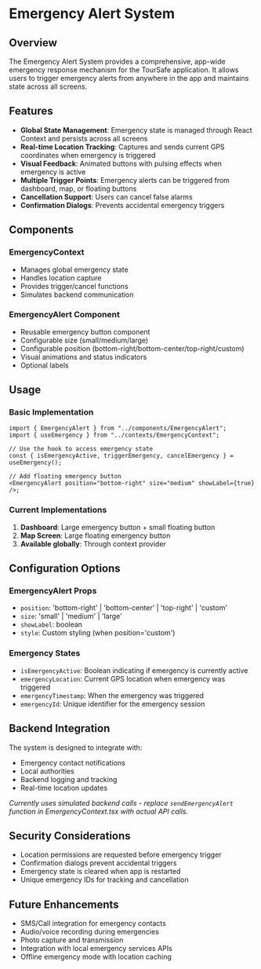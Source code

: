 # Emergency Alert System

## Overview

The Emergency Alert System provides a comprehensive, app-wide emergency response mechanism for the TourSafe application. It allows users to trigger emergency alerts from anywhere in the app and maintains state across all screens.

## Features

- **Global State Management**: Emergency state is managed through React Context and persists across all screens
- **Real-time Location Tracking**: Captures and sends current GPS coordinates when emergency is triggered
- **Visual Feedback**: Animated buttons with pulsing effects when emergency is active
- **Multiple Trigger Points**: Emergency alerts can be triggered from dashboard, map, or floating buttons
- **Cancellation Support**: Users can cancel false alarms
- **Confirmation Dialogs**: Prevents accidental emergency triggers

## Components

### EmergencyContext

- Manages global emergency state
- Handles location capture
- Provides trigger/cancel functions
- Simulates backend communication

### EmergencyAlert Component

- Reusable emergency button component
- Configurable size (small/medium/large)
- Configurable position (bottom-right/bottom-center/top-right/custom)
- Visual animations and status indicators
- Optional labels

## Usage

### Basic Implementation

```tsx
import { EmergencyAlert } from "../components/EmergencyAlert";
import { useEmergency } from "../contexts/EmergencyContext";

// Use the hook to access emergency state
const { isEmergencyActive, triggerEmergency, cancelEmergency } = useEmergency();

// Add floating emergency button
<EmergencyAlert position="bottom-right" size="medium" showLabel={true} />;
```

### Current Implementations

1. **Dashboard**: Large emergency button + small floating button
2. **Map Screen**: Large floating emergency button
3. **Available globally**: Through context provider

## Configuration Options

### EmergencyAlert Props

- `position`: 'bottom-right' | 'bottom-center' | 'top-right' | 'custom'
- `size`: 'small' | 'medium' | 'large'
- `showLabel`: boolean
- `style`: Custom styling (when position='custom')

### Emergency States

- `isEmergencyActive`: Boolean indicating if emergency is currently active
- `emergencyLocation`: Current GPS location when emergency was triggered
- `emergencyTimestamp`: When the emergency was triggered
- `emergencyId`: Unique identifier for the emergency session

## Backend Integration

The system is designed to integrate with:

- Emergency contact notifications
- Local authorities
- Backend logging and tracking
- Real-time location updates

_Currently uses simulated backend calls - replace `sendEmergencyAlert` function in EmergencyContext.tsx with actual API calls._

## Security Considerations

- Location permissions are requested before emergency trigger
- Confirmation dialogs prevent accidental triggers
- Emergency state is cleared when app is restarted
- Unique emergency IDs for tracking and cancellation

## Future Enhancements

- SMS/Call integration for emergency contacts
- Audio/voice recording during emergencies
- Photo capture and transmission
- Integration with local emergency services APIs
- Offline emergency mode with location caching
